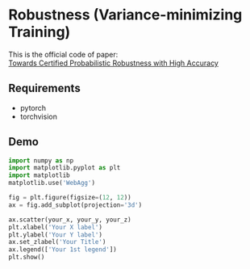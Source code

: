 # Robustness (Variance-minimizing Training)
This is the official code of paper:<br>
[Towards Certified Probabilistic Robustness with High Accuracy](https://arxiv.org)<br>


## Requirements
- pytorch
- torchvision

## Demo
```python
import numpy as np
import matplotlib.pyplot as plt
import matplotlib
matplotlib.use('WebAgg') 

fig = plt.figure(figsize=(12, 12))
ax = fig.add_subplot(projection='3d')

ax.scatter(your_x, your_y, your_z)
plt.xlabel('Your X label')
plt.ylabel('Your Y label')
ax.set_zlabel('Your Title')
ax.legend(['Your 1st legend'])
plt.show()
```
